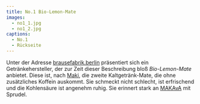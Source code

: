 ```yaml
---
title: No.1 Bio-Lemon-Mate
images:
  - no1_1.jpg
  - no1_2.jpg
captions:
  - No.1
  - Rückseite
---
```


Unter der Adresse [brausefabrik.berlin](http://brausefabrik.berlin/) präsentiert sich ein Getränkehersteller, der zur Zeit dieser Beschreibung bloß *Bio-Lemon-Mate* anbietet. Diese ist, nach [Maki](/mate/maki.html), die zweite Kaltgetränk-Mate, die ohne zusätzliches Koffein auskommt. Sie schmeckt nicht schlecht, ist erfrischend und die Kohlensäure ist angenehm ruhig. Sie erinnert stark an [MAKAvA](/mate/makava.html) mit Sprudel.
